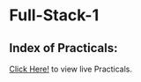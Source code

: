 # Full-Stack-1

## Index of Practicals: 

<a href = "https://sameeksharathi.github.io/Full-Stack-1/Assignments/Assignment4/Index.html" target="_blank">Click Here!</a> to view live Practicals.

